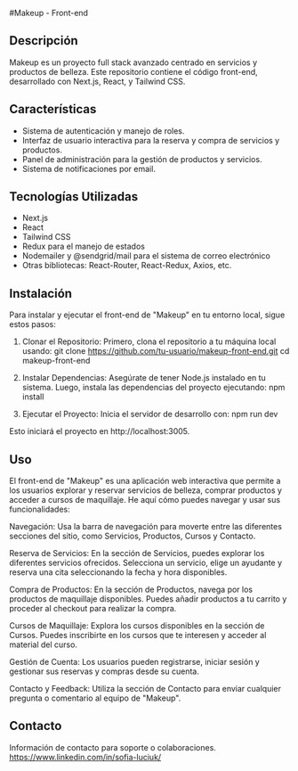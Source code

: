 #Makeup - Front-end

## Descripción
Makeup es un proyecto full stack avanzado centrado en servicios y productos de belleza. Este repositorio contiene el código front-end, desarrollado con Next.js, React, y Tailwind CSS.

## Características
- Sistema de autenticación y manejo de roles.
- Interfaz de usuario interactiva para la reserva y compra de servicios y productos.
- Panel de administración para la gestión de productos y servicios.
- Sistema de notificaciones por email.

## Tecnologías Utilizadas
- Next.js
- React
- Tailwind CSS
- Redux para el manejo de estados
- Nodemailer y @sendgrid/mail para el sistema de correo electrónico
- Otras bibliotecas: React-Router, React-Redux, Axios, etc.

## Instalación
Para instalar y ejecutar el front-end de "Makeup" en tu entorno local, sigue estos pasos:

1) Clonar el Repositorio: Primero, clona el repositorio a tu máquina local usando:
git clone https://github.com/tu-usuario/makeup-front-end.git
cd makeup-front-end

2) Instalar Dependencias: Asegúrate de tener Node.js instalado en tu sistema. Luego, instala las dependencias del proyecto ejecutando:
npm install

3) Ejecutar el Proyecto: Inicia el servidor de desarrollo con:
npm run dev

Esto iniciará el proyecto en http://localhost:3005.



## Uso
El front-end de "Makeup" es una aplicación web interactiva que permite a los usuarios explorar y reservar servicios de belleza, comprar productos y acceder a cursos de maquillaje. He aquí cómo puedes navegar y usar sus funcionalidades:

Navegación: Usa la barra de navegación para moverte entre las diferentes secciones del sitio, como Servicios, Productos, Cursos y Contacto.

Reserva de Servicios: En la sección de Servicios, puedes explorar los diferentes servicios ofrecidos. Selecciona un servicio, elige un ayudante y reserva una cita seleccionando la fecha y hora disponibles.

Compra de Productos: En la sección de Productos, navega por los productos de maquillaje disponibles. Puedes añadir productos a tu carrito y proceder al checkout para realizar la compra.

Cursos de Maquillaje: Explora los cursos disponibles en la sección de Cursos. Puedes inscribirte en los cursos que te interesen y acceder al material del curso.

Gestión de Cuenta: Los usuarios pueden registrarse, iniciar sesión y gestionar sus reservas y compras desde su cuenta.

Contacto y Feedback: Utiliza la sección de Contacto para enviar cualquier pregunta o comentario al equipo de "Makeup".

## Contacto
Información de contacto para soporte o colaboraciones.
https://www.linkedin.com/in/sofia-luciuk/

 
 
